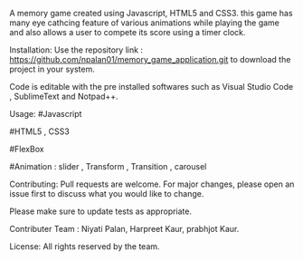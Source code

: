 
A memory game created using Javascript, HTML5 and CSS3. this game has many eye cathcing feature of various animations while playing the game and also allows a user to compete its score using a timer clock.

Installation:
Use the repository link : https://github.com/npalan01/memory_game_application.git to download the project in your system.

Code is editable with the pre installed softwares such as Visual Studio Code , SublimeText and Notpad++.

Usage:
#Javascript

#HTML5 , CSS3

#FlexBox

#Animation : slider , Transform , Transition , carousel


Contributing:
Pull requests are welcome. For major changes, please open an issue first to discuss what you would like to change.

Please make sure to update tests as appropriate.

Contributer Team : Niyati Palan, Harpreet Kaur, prabhjot Kaur.

License:
All rights reserved by the team.